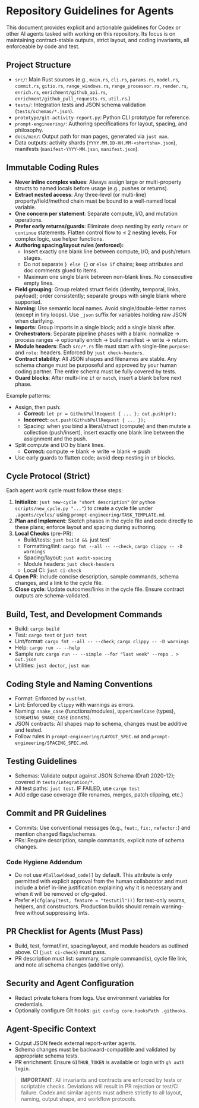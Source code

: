 # Repository Guidelines for Agents

This document provides explicit and actionable guidelines for Codex or other AI agents tasked with working on this repository. Its focus is on maintaining contract-stable outputs, strict layout, and coding invariants, all enforceable by code and test.

## Project Structure

- `src/`: Main Rust sources (e.g., `main.rs`, `cli.rs`, `params.rs`, `model.rs`, `commit.rs`, `gitio.rs`, `range_windows.rs`, `range_processor.rs`, `render.rs`, `enrich.rs`, `enrichment/github_api.rs`, `enrichment/github_pull_requests.rs`, `util.rs`.)
- `tests/`: Integration tests and JSON schema validation (`tests/schemas/*.json`).
- `prototype/git-activity-report.py`: Python CLI prototype for reference.
- `prompt-engineering/`: Authoring specifications for layout, spacing, and philosophy.
- `docs/man/`: Output path for man pages, generated via `just man`.
- Data outputs: activity shards (`YYYY.MM.DD-HH.MM-<shortsha>.json`), manifests (`manifest-YYYY-MM.json`, `manifest.json`).

## Immutable Coding Rules

- **Never inline complex values**: Always assign large or multi-property structs to named locals before usage (e.g., pushes or returns).
- **Extract nested access**: Any three-level (or multi-line) property/field/method chain must be bound to a well-named local variable.
- **One concern per statement**: Separate compute, I/O, and mutation operations.
- **Prefer early returns/guards**: Eliminate deep nesting by early `return` or `continue` statements. Flatten control flow to ≤ 2 nesting levels. For complex logic, use helper functions.
- **Authoring spacing/layout rules (enforced):**
  - Insert exactly one blank line between compute, I/O, and push/return stages.
  - Do not separate `} else {}` or `else if` chains; keep attributes and doc comments glued to items.
  - Maximum one single blank between non-blank lines. No consecutive empty lines.
- **Field grouping**: Group related struct fields (identity, temporal, links, payload); order consistently; separate groups with single blank where supported.
- **Naming**: Use semantic local names. Avoid single/double-letter names (except in tiny loops). Use `_json` suffix for variables holding raw JSON when clarifying.
- **Imports**: Group imports in a single block; add a single blank after.
- **Orchestrators**: Separate pipeline phases with a blank: normalize → process ranges → optionally enrich → build manifest → write → return.
- **Module headers**: Each `src/*.rs` file must start with single-line `purpose:` and `role:` headers. Enforced by `just check-headers`.
- **Contract stability**: All JSON shapes and filenames are stable. Any schema change must be purposeful and approved by your human coding partner. The entire schema must be fully covered by tests.
- **Guard blocks**: After multi-line `if` or `match`, insert a blank before next phase.

Example patterns:

- Assign, then push:
  - **Correct:** `let pr = GithubPullRequest { ... }; out.push(pr);`
  - **Incorrect:** `out.push(GithubPullRequest { ... });`
  - Spacing: when you bind a literal/struct (compute) and then mutate a collection (push/insert), insert exactly one blank line between the assignment and the push.
- Split compute and I/O by blank lines.
  - **Correct:** compute → blank → write → blank → push
- Use early guards to flatten code; avoid deep nesting in `if` blocks.

## Cycle Protocol (Strict)

Each agent work cycle must follow these steps:
1. **Initialize**: `just new-cycle "short description"` (or `python scripts/new_cycle.py "..."`) to create a cycle file under `.agents/cycles/` using `prompt-engineering/TASK_TEMPLATE.md`.
2. **Plan and Implement**: Sketch phases in the cycle file and code directly to these plans; enforce layout and spacing during authoring.
3. **Local Checks** (pre-PR):
    - Build/tests: `just build && `just test`
    - Formatting/lint: `cargo fmt --all -- --check`, `cargo clippy -- -D warnings`
    - Spacing/layout: `just audit-spacing`
    - Module headers: `just check-headers`
    - Local CI: `just ci-check`
4. **Open PR**: Include concise description, sample commands, schema changes, and a link to the cycle file.
5. **Close cycle**: Update outcomes/links in the cycle file. Ensure contract outputs are schema-validated.

## Build, Test, and Development Commands
- Build: `cargo build`
- Test: `cargo test` or `just test`
- Lint/format: `cargo fmt --all -- --check`; `cargo clippy -- -D warnings`
- Help: `cargo run -- --help`
- Sample run: `cargo run -- --simple --for "last week" --repo . > out.json`
- Utilities: `just doctor`, `just man`

## Coding Style and Naming Conventions
- Format: Enforced by `rustfmt`.
- Lint: Enforced by `clippy` with warnings as errors.
- Naming: `snake_case` (functions/modules), `UpperCamelCase` (types), `SCREAMING_SNAKE_CASE` (consts).
- JSON contracts: All shapes map to schema, changes must be additive and tested.
- Follow rules in `prompt-engineering/LAYOUT_SPEC.md` and `prompt-engineering/SPACING_SPEC.md`.

## Testing Guidelines
- Schemas: Validate output against JSON Schema (Draft 2020-12); covered in `tests/integration/*`.
- All test paths: `just test`. IF FAILED, use `cargo test`
- Add edge case coverage (file renames, merges, patch clipping, etc.)

## Commit and PR Guidelines
- Commits: Use conventional messages (e.g., `feat:`, `fix:`, `refactor:`) and mention changed flags/schemas.
- PRs: Require description, sample commands, explicit note of schema changes.

### Code Hygiene Addendum

- Do not use `#[allow(dead_code)]` by default. This attribute is only permitted with explicit approval from the human collaborator and must include a brief in-line justification explaining why it is necessary and when it will be removed or cfg-gated.
- Prefer `#[cfg(any(test, feature = "testutil"))]` for test-only seams, helpers, and constructors. Production builds should remain warning-free without suppressing lints.

## PR Checklist for Agents (Must Pass)
- Build, test, format/lint, spacing/layout, and module headers as outlined above. CI (`just ci-check`) must pass.
- PR description must list: summary, sample command(s), cycle file link, and note all schema changes (additive only).

## Security and Agent Configuration
- Redact private tokens from logs. Use environment variables for credentials.
- Optionally configure Git hooks: `git config core.hooksPath .githooks`.

## Agent-Specific Context
- Output JSON feeds external report-writer agents.
- Schema changes must be backward-compatible and validated by appropriate schema tests.
- PR enrichment: Ensure `GITHUB_TOKEN` is available or login with `gh auth login`.

> **IMPORTANT**: All invariants and contracts are enforced by tests or scriptable checks. Deviations will result in PR rejection or test/CI failure. Codex and similar agents must adhere strictly to all layout, naming, output shape, and workflow protocols.
